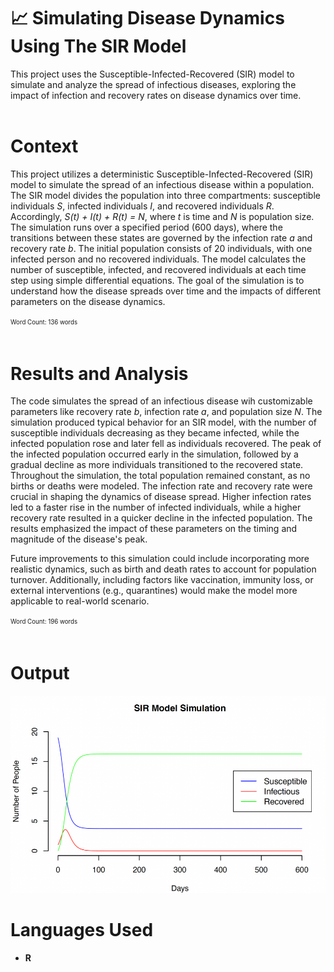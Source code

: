# 📈 Simulating Disease Dynamics Using The SIR Model
This project uses the Susceptible-Infected-Recovered (SIR) model to simulate and analyze the spread of infectious diseases, exploring the impact of infection and recovery rates on disease dynamics over time.
<br><br>

# Context
This project utilizes a deterministic Susceptible-Infected-Recovered (SIR) model to simulate the spread of an infectious disease within a population. The SIR model divides the population into three compartments: susceptible individuals *S*, infected individuals *I*, and recovered individuals *R*. Accordingly, *S(t) + I(t) + R(t) = N*, where *t* is time and *N* is population size. The simulation runs over a specified period (600 days), where the transitions between these states are governed by the infection rate *a* and recovery rate *b*. The initial population consists of 20 individuals, with one infected person and no recovered individuals. The model calculates the number of susceptible, infected, and recovered individuals at each time step using simple differential equations. The goal of the simulation is to understand how the disease spreads over time and the impacts of different parameters on the disease dynamics.

<sup><sub>Word Count: 136 words</sub></sup>
<br><br>

# Results and Analysis
The code simulates the spread of an infectious disease wih customizable parameters like recovery rate *b*, infection rate *a*, and population size *N*. The simulation produced typical behavior for an SIR model, with the number of susceptible individuals decreasing as they became infected, while the infected population rose and later fell as individuals recovered. The peak of the infected population occurred early in the simulation, followed by a gradual decline as more individuals transitioned to the recovered state. Throughout the simulation, the total population remained constant, as no births or deaths were modeled. The infection rate and recovery rate were crucial in shaping the dynamics of disease spread. Higher infection rates led to a faster rise in the number of infected individuals, while a higher recovery rate resulted in a quicker decline in the infected population. The results emphasized the impact of these parameters on the timing and magnitude of the disease's peak.

Future improvements to this simulation could include incorporating more realistic dynamics, such as birth and death rates to account for population turnover. Additionally, including factors like vaccination, immunity loss, or external interventions (e.g., quarantines) would make the model more applicable to real-world scenario. 

<sup><sub>Word Count: 196 words</sub></sup>
<br><br>

# Output
![SIR Model Simulation](SIRModelSimulation.png)

# Languages Used
- **R**
